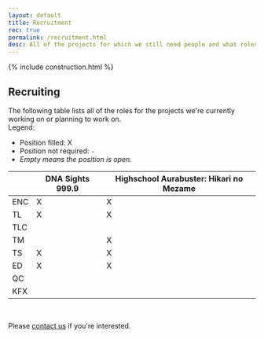 ```yaml
---
layout: default
title: Recruitment
rec: true
permalink: /recruitment.html
desc: All of the projects for which we still need people and what roles it is that need filling.
---
```

{% include construction.html %}
## Recruiting ##

The following table lists all of the roles for the projects we're currently working
on or planning to work on.<br />
Legend:
- Position filled: X
- Position not required: `-`
- _Empty means the position is open._

|  | DNA Sights 999.9 | Highschool Aurabuster&#58; Hikari no Mezame |
|--|------------------|---------------------------------------------|
| ENC | X | X |
| TL | X | X |
| TLC |  |  |
| TM |  | X |
| TS | X | X |
| ED | X | X |
| QC |  |  |
| KFX |  |  |

&nbsp;

Please [contact us](/contact.html) if you're interested.
